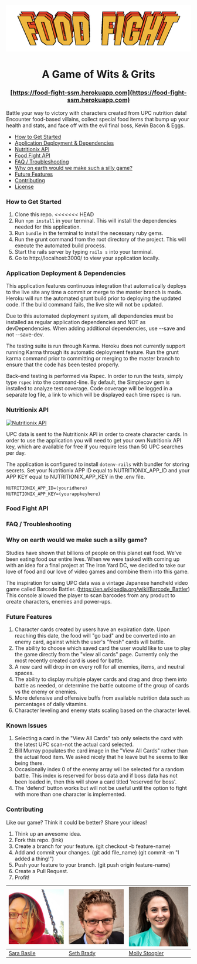# ![pageres](app/client/images/food_fight_logo.png)

# <center> A Game of Wits & Grits
### <center> [https://food-fight-ssm.herokuapp.com](https://food-fight-ssm.herokuapp.com)


Battle your way to victory with characters created from UPC nutrition data!
Encounter food-based villains, collect special food items that bump up your health and stats, and face off with the evil final boss, Kevin Bacon & Eggs.


- [How to Get Started](#how-to-get-started)
- [Application Deployment & Dependencies](#application-deployment-&-dependencies)
- [Nutritionix API](#nutritionix-api)
- [Food Fight API](#food-fight-api)
- [FAQ / Troubleshooting](#faq-/-troubleshooting)
- [Why on earth would we make such a silly game?](#hhy-on-earth-would-we-make-such-a-silly-game?)
- [Future Features](#future-features)
- [Contributing](#contributing)
- [License](#license)


### How to Get Started

1. Clone this repo.
<<<<<<< HEAD
2. Run `npm install` in your terminal. This will install the dependencies needed for this application.
3. Run `bundle` in the terminal to install the necessary ruby gems.
4. Run the grunt command from the root directory of the project. This will execute the automated build process.
5. Start the rails server by typing `rails s` into your terminal.
6. Go to http://localhost:3000/ to view your application locally.

### Application Deployment & Dependencies

This application features continuous integration that automatically deploys to the live site any time a commit or merge to the master branch is made. Heroku will run the automated grunt build prior to deploying the updated code. If the build command fails, the live site will not be updated.

Due to this automated deployment system, all dependencies must be installed as regular application dependencies and NOT as devDependencies. When adding additional dependencies, use --save and not --save-dev.

The testing suite is run through Karma. Heroku does not currently support running Karma through its automatic deployment feature. Run the grunt karma command prior to committing or merging to the master branch to ensure that the code has been tested properly.

Back-end testing is performed via Rspec. In order to run the tests, simply type `rspec` into the command-line. By default, the Simplecov gem is installed to analyze test coverage. Code coverage will be logged in a separate log file, a link to which will be displayed each time rspec is run.

### Nutritionix API
[![Nutritionix
API](app/client/images/poweredby_nutritionix_api.png)](https://www.nutritionix.com/)

UPC data is sent to the Nutritionix API in order to create character cards. In order to use the application you will need to get your own Nutritionix API key, which are available for free if you require less than 50 UPC searches per day.

The application is configured to install `dotenv-rails` with bundler for storing  secrets. Set your Nutritionix APP ID equal to NUTRITIONIX_APP_ID and your APP KEY equal to NUTRITIONIX_APP_KEY in the .env file.

 ```
 NUTRITIONIX_APP_ID=(youridhere)
 NUTRITIONIX_APP_KEY=(yourappkeyhere)
 ```

### Food Fight API


### FAQ / Troubleshooting

### Why on earth would we make such a silly game?

Studies have shown that billions of people on this planet eat food. We've been eating food our entire lives. When we were tasked with coming up with an idea for a final project at The Iron Yard DC, we decided to take our love of food and our love of video games and combine them into this game.

The inspiration for using UPC data was a vintage Japanese handheld video game called Barcode Battler. (https://en.wikipedia.org/wiki/Barcode_Battler) This console allowed the player to scan barcodes from any product to create characters, enemies and power-ups.

### Future Features
1. Character cards created by users have an expiration date. Upon reaching this date, the food will "go bad" and be converted into an enemy card, against which the user's "fresh" cards will battle.
2. The ability to choose which saved card the user would like to use to play the game directly from the "view all cards" page. Currently only the most recently created card is used for battle.
3. A new card will drop in on every roll for all enemies, items, and neutral spaces.
4. The ability to display multiple player cards and drag and drop them into battle as needed, or determine the battle outcome of the group of cards vs the enemy or enemies.
5. More defensive and offensive buffs from available nutrition data such as percentages of daily vitamins.
6. Character leveling and enemy stats scaling based on the character level.


### Known Issues
1. Selecting a card in the "View All Cards" tab only selects the card with the
latest UPC scan-not the actual card selected.
2. Bill Murray populates the card image in the "View All Cards" rather than the actual food item. We asked nicely that he leave but he seems to like being there.
3. Occasionally index 0 of the enemy array will be selected for a random battle. This index is reserved for boss data and if boss data has not been loaded in, then this will show a card titled 'reserved for boss'.
4. The 'defend' button works but will not be useful until the option to fight with more than one character is implemented.


### Contributing

Like our game? Think it could be better? Share your ideas!
1. Think up an awesome idea.
2. Fork this repo. (link)
3. Create a branch for your feature. (git checkout -b feature-name)
4. Add and commit your changes. (git add file_name) (git commit -m "I added a thing!")
5. Push your feature to your branch. (git push origin feature-name)
6. Create a Pull Request.
7. Profit!


[![Sara Basile](app/client/images/sara_pic.jpg)](https://github.com/WatchTheGap) | [![Seth Brady](app/client/images/seth.jpg)](http://www.sethgabrielbrady.com) | [![Molly Stoopler](app/client/images/molly_pic.png)](https://github.com/mstoople532)
---|---|---
[Sara Basile](https://github.com/WatchTheGap) | [Seth Brady](http://www.sethgabrielbrady.com) | [Molly Stoopler](https://github.com/mstoople532)
